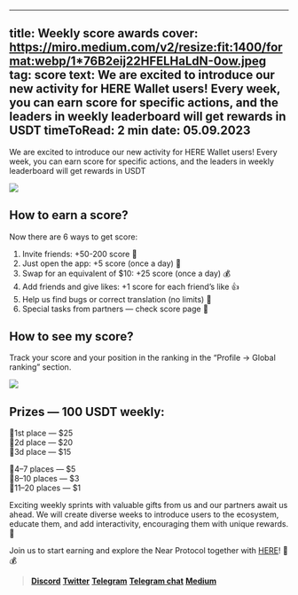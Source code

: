 -----
title: Weekly score awards
cover: https://miro.medium.com/v2/resize:fit:1400/format:webp/1*76B2eij22HFELHaLdN-0ow.jpeg
tag: score
text: We are excited to introduce our new activity for HERE Wallet users! Every week, you can earn score for specific actions, and the leaders in weekly leaderboard will get rewards in USDT
timeToRead: 2 min
date: 05.09.2023
-----

We are excited to introduce our new activity for HERE Wallet users! Every week, you can earn score for specific actions, and the leaders in weekly leaderboard will get rewards in USDT

![](https://miro.medium.com/v2/resize:fit:1400/format:webp/1*76B2eij22HFELHaLdN-0ow.jpeg)

**How to earn a score?**
------------------------

Now there are 6 ways to get score:

1.  Invite friends: +50-200 score 🚀
2.  Just open the app: +5 score (once a day) 🫢
3.  Swap for an equivalent of $10: +25 score (once a day) 💰
4.  Add friends and give likes: +1 score for each friend’s like 👍
5.  Help us find bugs or correct translation (no limits) 🤝
6.  Special tasks from partners — check score page 🧬

How to see my score?
--------------------

Track your score and your position in the ranking in the “Profile -> Global ranking” section.

![](https://miro.medium.com/v2/resize:fit:1400/format:webp/1*LNJ1K92V1K_B-PSoa7_PQA.png)


Prizes — 100 USDT weekly:
--------------------

🥇1st place — $25  
🥈2d place — $20  
🥉3d place — $15

🥕4–7 places — $5  
🥕8–10 places — $3  
🥕11–20 places — $1

Exciting weekly sprints with valuable gifts from us and our partners await us ahead. We will create diverse weeks to introduce users to the ecosystem, educate them, and add interactivity, encouraging them with unique rewards. 🎉

Join us to start earning and explore the Near Protocol together with [HERE](https://download.herewallet.app/telegram)! 🚀💰


> [**Discord**](https://discord.gg/AfB5cvtFXH)
> [**Twitter**](https://twitter.com/here_wallet)
> [**Telegram**](https://t.me/herewallet)
> [**Telegram chat**](https://t.me/herewalletchat)
> [**Medium**](https://medium.com/@nearhere)